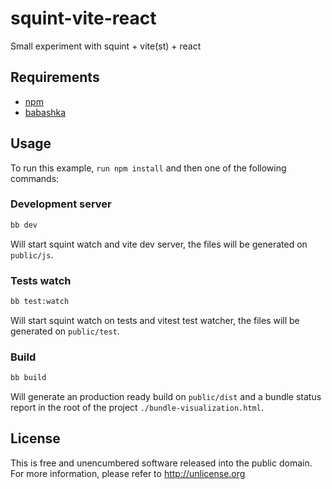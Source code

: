 # squint-vite-react

Small experiment with squint + vite(st) + react

## Requirements
- [npm](https://www.npmjs.com/)
- [babashka](https://babashka.org/)

## Usage
To run this example, `run npm install` and then one of the following commands:

### Development server
```bash
bb dev
```
Will start squint watch and vite dev server, the files will be 
generated on `public/js`.

### Tests watch
```bash
bb test:watch
```
Will start squint watch on tests and vitest test watcher, the files will be 
generated on `public/test`.

### Build
```bash
bb build
```
Will generate an production ready build on `public/dist` and a bundle status 
report in the root of the project `./bundle-visualization.html`.

## License
This is free and unencumbered software released into the public domain.
For more information, please refer to <http://unlicense.org>
